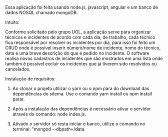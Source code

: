 Essa aplicação foi feita usando node.js, javascript, angular e um banco de dados NOSQL chamado mongoDB.

Intuito:

 Conforme solicitado pelo grupo UOL, a aplicação serve para organizar técnicos e incidentes de acordo com cada dia, de trabalho, cada técnico fica responsável por resolver os incidentes por dia, para isso foi feito um CRUD onde é possivel inserir número/nome de incidente, nome do técnico, data e uma breve descrição do que é pedido no incidente.
 O software realisa novos cadastros de incidentes que são mostrados em uma lista onde também é possível excluir os incidentes que já tiverem sido resolvidos ou cancelados.

Instalação de requisitos:

   1. Ao clonar o projeto utilizar o yarn ou o npm para do download das dependências do sitema. Use o comando yarn install ou npm install parar.

   2. Após a instalação das dependências é necessário ativar o servidor através do comando: node index.js.

   3. Ativado o servidor só resta iniciar o banco, utilize o comando no terminal: "mongod --dbpath=/data.
 